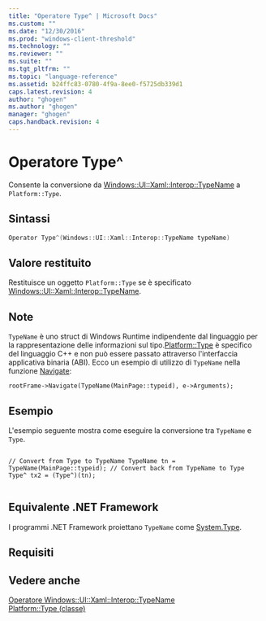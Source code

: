 ```yaml
---
title: "Operatore Type^ | Microsoft Docs"
ms.custom: ""
ms.date: "12/30/2016"
ms.prod: "windows-client-threshold"
ms.technology: ""
ms.reviewer: ""
ms.suite: ""
ms.tgt_pltfrm: ""
ms.topic: "language-reference"
ms.assetid: b24ffc83-0780-4f9a-8ee0-f5725db339d1
caps.latest.revision: 4
author: "ghogen"
ms.author: "ghogen"
manager: "ghogen"
caps.handback.revision: 4
---
```

# Operatore Type^
Consente la conversione da [Windows::UI::Xaml::Interop::TypeName](http://msdn.microsoft.com/library/windows/apps/windows.ui.xaml.interop.typename.aspx) a `Platform::Type`.  
  
## Sintassi  
  
```cpp  
Operator Type^(Windows::UI::Xaml::Interop::TypeName typeName)  
```  
  
## Valore restituito  
 Restituisce un oggetto `Platform::Type` se è specificato [Windows::UI::Xaml::Interop::TypeName](http://msdn.microsoft.com/library/windows/apps/windows.ui.xaml.interop.typename.aspx).  
  
## Note  
 `TypeName` è uno struct di Windows Runtime indipendente dal linguaggio per la rappresentazione delle informazioni sul tipo.[Platform::Type](../cppcx/platform-type-class.md) è specifico del linguaggio C\+\+ e non può essere passato attraverso l'interfaccia applicativa binaria \(ABI\). Ecco un esempio di utilizzo di `TypeName` nella funzione [Navigate](http://msdn.microsoft.com/library/windows/apps/hh702394.aspx):  
  
```  
rootFrame->Navigate(TypeName(MainPage::typeid), e->Arguments);  
```  
  
## Esempio  
 L'esempio seguente mostra come eseguire la conversione tra `TypeName` e `Type`.  
  
```  
  
// Convert from Type to TypeName TypeName tn = TypeName(MainPage::typeid); // Convert back from TypeName to Type Type^ tx2 = (Type^)(tn);  
  
```  
  
## Equivalente .NET Framework  
 I programmi .NET Framework proiettano `TypeName` come [System.Type](assetId:///System.Type?qualifyHint=False&amp;autoUpgrade=True).  
  
## Requisiti  
  
## Vedere anche  
 [Operatore Windows::UI::Xaml::Interop::TypeName](../cppcx/operator-subtractwindows-ui-xaml-interop-typename.md)   
 [Platform::Type \(classe\)](../cppcx/platform-type-class.md)